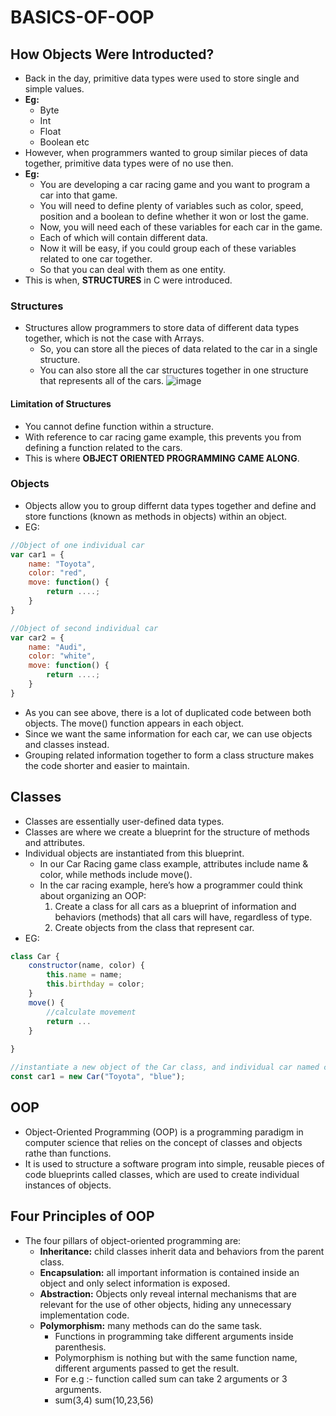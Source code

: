 # BASICS-OF-OOP
## How Objects Were Introducted?
- Back in the day, primitive data types were used to store single and simple values. 
- **Eg:**
  - Byte
  - Int 
  - Float 
  - Boolean etc 
- However, when programmers wanted to group similar pieces of data together, primitive data types were of no use then.
- **Eg:** 
  - You are developing a car racing game and you want to program a car into that game. 
  - You will need to define plenty of variables such as color, speed, position and a boolean to define whether it won or lost the game.
  - Now, you will need each of these variables for each car in the game. 
  - Each of which will contain different data.
  - Now it will be easy, if you could group each of these variables related to one car together. 
  - So that you can deal with them as one entity.
- This is when, **STRUCTURES** in C were introduced. 
### Structures
- Structures allow programmers to store data of different data types together, which is not the case with Arrays. 
  - So, you can store all the pieces of data related to the car in a single structure.
  - You can also store all the car structures together in one structure that represents all of the cars.
![image](https://user-images.githubusercontent.com/88162824/215736969-00f3f81a-b04d-4a9a-b511-5848ee6dc848.png)
#### Limitation of Structures
- You cannot define function within a structure.
- With reference to car racing game example, this prevents you from defining a function related to the cars. 
- This is where **OBJECT ORIENTED PROGRAMMING CAME ALONG**.
### Objects
- Objects allow you to group differnt data types together and define and store functions (known as methods in objects) within an object. 
- EG:
```js
//Object of one individual car
var car1 = {
    name: "Toyota",
    color: "red",
    move: function() {
        return ....;
    }
}

//Object of second individual car
var car2 = {
    name: "Audi",
    color: "white",
    move: function() {
        return ....;
    }
}
```
- As you can see above, there is a lot of duplicated code between both objects. The move() function appears in each object. 
- Since we want the same information for each car, we can use objects and classes instead.
- Grouping related information together to form a class structure makes the code shorter and easier to maintain.
## Classes
- Classes are essentially user-defined data types. 
- Classes are where we create a blueprint for the structure of methods and attributes. 
- Individual objects are instantiated from this blueprint.
  - In our Car Racing game class example, attributes include name & color, while methods include move().
  - In the car racing example, here’s how a programmer could think about organizing an OOP:
    1. Create a class for all cars as a blueprint of information and behaviors (methods) that all cars will have, regardless of type. 
    2. Create objects from the  class that represent car.
- EG:
```js
class Car {
    constructor(name, color) {
        this.name = name;
        this.birthday = color;
    }
    move() {
        //calculate movement
        return ...
    }
    
}

//instantiate a new object of the Car class, and individual car named car1
const car1 = new Car("Toyota", "blue");
```
## OOP
- Object-Oriented Programming (OOP) is a programming paradigm in computer science that relies on the concept of classes and objects rathe than functions. 
- It is used to structure a software program into simple, reusable pieces of code blueprints called classes, which are used to create individual instances of objects.
## Four Principles of OOP
- The four pillars of object-oriented programming are:
  - **Inheritance:** child classes inherit data and behaviors from the parent class.
  - **Encapsulation:** all important information is contained inside an object and only select information is exposed.
  - **Abstraction:**  Objects only reveal internal mechanisms that are relevant for the use of other objects, hiding any unnecessary implementation code.
  - **Polymorphism:** many methods can do the same task.
    - Functions in programming take different arguments inside parenthesis. 
    - Polymorphism is nothing but with the same function name, different arguments passed to get the result.
    - For e.g :- function called sum can take 2 arguments or 3 arguments.
    - sum(3,4)  sum(10,23,56)
